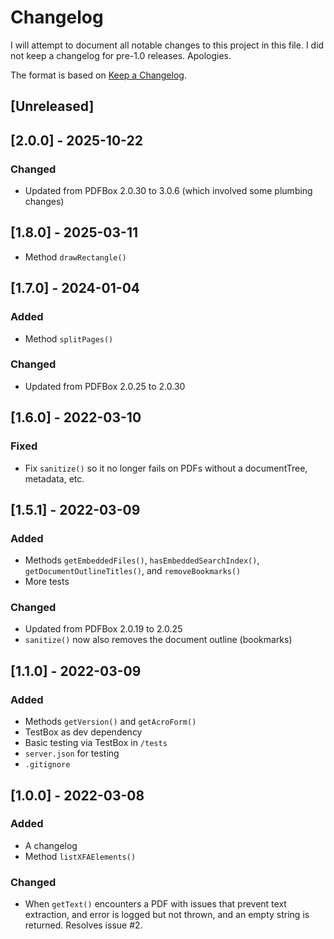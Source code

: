 # Changelog

I will attempt to document all notable changes to this project in this file. I did not keep a changelog for pre-1.0 releases. Apologies.

The format is based on [Keep a Changelog](https://keepachangelog.com/en/1.0.0/).

## [Unreleased]

## [2.0.0] - 2025-10-22

### Changed

- Updated from PDFBox 2.0.30 to 3.0.6 (which involved some plumbing changes)

## [1.8.0] - 2025-03-11

- Method `drawRectangle()`

## [1.7.0] - 2024-01-04

### Added

- Method `splitPages()`

### Changed

- Updated from PDFBox 2.0.25 to 2.0.30

## [1.6.0] - 2022-03-10

### Fixed

- Fix `sanitize()` so it no longer fails on PDFs without a documentTree, metadata, etc.

## [1.5.1] - 2022-03-09

### Added

- Methods `getEmbeddedFiles()`, `hasEmbeddedSearchIndex()`, `getDocumentOutlineTitles()`, and `removeBookmarks()`
- More tests

### Changed

- Updated from PDFBox 2.0.19 to 2.0.25
- `sanitize()` now also removes the document outline (bookmarks)

## [1.1.0] - 2022-03-09

### Added

- Methods `getVersion()` and `getAcroForm()`
- TestBox as dev dependency
- Basic testing via TestBox in `/tests`
- `server.json` for testing
- `.gitignore`

## [1.0.0] - 2022-03-08

### Added

- A changelog
- Method `listXFAElements()`

### Changed

- When `getText()` encounters a PDF with issues that prevent text extraction, and error is logged but not thrown, and an empty string is returned. Resolves issue #2.
